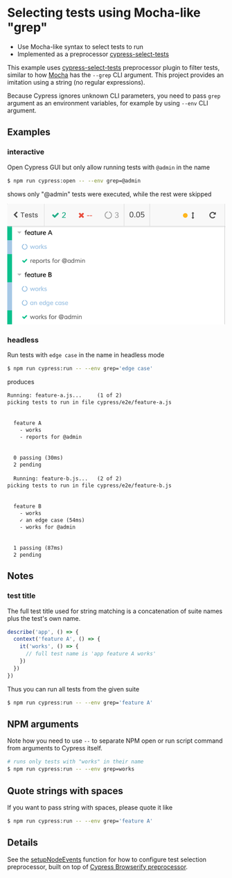 # Selecting tests using Mocha-like "grep"

- Use Mocha-like syntax to select tests to run
- Implemented as a preprocessor [cypress-select-tests](https://github.com/bahmutov/cypress-select-tests)

This example uses [cypress-select-tests](https://github.com/bahmutov/cypress-select-tests) preprocessor plugin to filter tests, similar to how [Mocha](https://mochajs.org/) has the `--grep` CLI argument. This project provides an imitation using a string (no regular expressions).

Because Cypress ignores unknown CLI parameters, you need to pass `grep` argument as an environment variables, for example by using `--env` CLI argument.

## Examples

### interactive

Open Cypress GUI but only allow running tests with `@admin` in the name

```bash
$ npm run cypress:open -- --env grep=@admin
```

shows only "@admin" tests were executed, while the rest were skipped

![Running all tests with admin](images/grep-admin.png)

### headless

Run tests with `edge case` in the name in headless mode

```bash
$ npm run cypress:run -- --env grep='edge case'
```

produces

```text
Running: feature-a.js...     (1 of 2)
picking tests to run in file cypress/e2e/feature-a.js


  feature A
    - works
    - reports for @admin


  0 passing (30ms)
  2 pending

  Running: feature-b.js...   (2 of 2)
picking tests to run in file cypress/e2e/feature-b.js


  feature B
    - works
    ✓ an edge case (54ms)
    - works for @admin


  1 passing (87ms)
  2 pending
```

## Notes

### test title

The full test title used for string matching is a concatenation of suite names plus the test's own name.

```js
describe('app', () => {
  context('feature A', () => {
    it('works', () => {
      // full test name is 'app feature A works'
    })
  })
})
```

Thus you can run all tests from the given suite

```bash
$ npm run cypress:run -- --env grep='feature A'
```

## NPM arguments

Note how you need to use `--` to separate NPM open or run script command from arguments to Cypress itself.

```bash
# runs only tests with "works" in their name
$ npm run cypress:run -- --env grep=works
```

## Quote strings with spaces

If you want to pass string with spaces, please quote it like

```bash
$ npm run cypress:run -- --env grep='feature A'
```

## Details

See the [setupNodeEvents](cypress.config.js) function for how to configure test selection preprocessor, built on top of [Cypress Browserify preprocessor](https://github.com/cypress-io/cypress-browserify-preprocessor).
